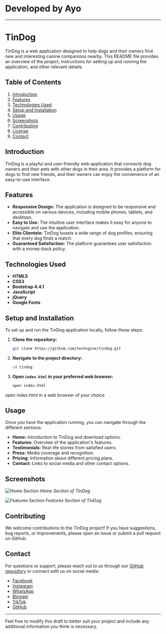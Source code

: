 # Developed by Ayo

---

# TinDog

TinDog is a web application designed to help dogs and their owners find new and interesting canine companions nearby. This README file provides an overview of the project, instructions for setting up and running the application, and other relevant details.

## Table of Contents

1. [Introduction](#introduction)
2. [Features](#features)
3. [Technologies Used](#technologies-used)
4. [Setup and Installation](#setup-and-installation)
5. [Usage](#usage)
6. [Screenshots](#screenshots)
7. [Contributing](#contributing)
8. [License](#license)
9. [Contact](#contact)

## Introduction

TinDog is a playful and user-friendly web application that connects dog owners and their pets with other dogs in their area. It provides a platform for dogs to find new friends, and their owners can enjoy the convenience of an easy-to-use interface.

## Features

- **Responsive Design:** The application is designed to be responsive and accessible on various devices, including mobile phones, tablets, and desktops.
- **Easy to Use:** The intuitive user interface makes it easy for anyone to navigate and use the application.
- **Elite Clientele:** TinDog boasts a wide range of dog profiles, ensuring that every dog finds a match.
- **Guaranteed Satisfaction:** The platform guarantees user satisfaction with a money-back policy.

## Technologies Used

- **HTML5**
- **CSS3**
- **Bootstrap 4.4.1**
- **JavaScript**
- **jQuery**
- **Google Fonts**

## Setup and Installation

To set up and run the TinDog application locally, follow these steps:

1. **Clone the repository:**
   ```sh
   git clone https://github.com/techngine/tindog.git
   ```

2. **Navigate to the project directory:**
   ```sh
   cd tindog
   ```

3. **Open `index.html` in your preferred web browser:**
   ```sh
   open index.html
   ```
open index.html in a web browser of your choice
## Usage

Once you have the application running, you can navigate through the different sections:

- **Home:** Introduction to TinDog and download options.
- **Features:** Overview of the application's features.
- **Testimonials:** Real-life stories from satisfied users.
- **Press:** Media coverage and recognition.
- **Pricing:** Information about different pricing plans.
- **Contact:** Links to social media and other contact options.

## Screenshots

![Home Section](images/screenshot-home.png)
*Home Section of TinDog*

![Features Section](images/screenshot-features.png)
*Features Section of TinDog*

## Contributing

We welcome contributions to the TinDog project! If you have suggestions, bug reports, or improvements, please open an issue or submit a pull request on GitHub.



## Contact

For questions or support, please reach out to us through our [GitHub repository](https://github.com/your-username/tindog) or connect with us on social media:

- [Facebook](https://www.facebook.com/)
- [Instagram](http://www.instagram.com/seakay_it)
- [WhatsApp](https://api.whatsapp.com/send?phone=+14435894882)
- [Blogger](https://liberbook.wordpress.com)
- [TikTok](https://tiktok.com/techngineers)
- [GitHub](https://github.com/TechNgine)

---

Feel free to modify this draft to better suit your project and include any additional information you think is necessary.
